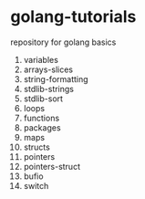 # golang-tutorials
repository for golang basics

1. variables
2. arrays-slices
3. string-formatting
4. stdlib-strings
5. stdlib-sort
6. loops
7. functions 
8. packages
9. maps
10. structs
11. pointers
12. pointers-struct
13. bufio
14. switch